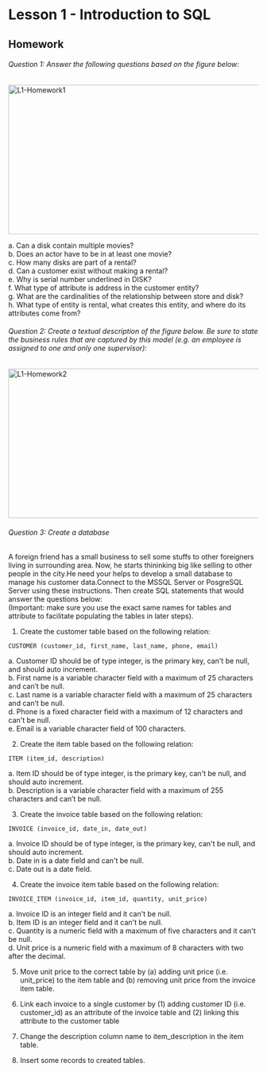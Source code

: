 # Lesson 1 - Introduction to SQL
## Homework
###### Question 1:	Answer the following questions based on the figure below:<br>
<img src="https://user-images.githubusercontent.com/19366516/115988370-96237f00-a5e3-11eb-96b5-aab0270a5195.png" alt="L1-Homework1" width= 600 height= 300>

a. Can a disk contain multiple movies? <br>
b. Does an actor have to be in at least one movie? <br>
c. How many disks are part of a rental? <br>
d. Can a customer exist without making a rental? <br>
e. Why is serial number underlined in DISK? <br>
f. What type of attribute is address in the customer entity? <br>
g. What are the cardinalities of the relationship between store and disk? <br>
h. What type of entity is rental, what creates this entity, and where do its attributes come from?<br>

###### Question 2:	Create a textual description of the figure below. Be sure to state the business rules that are captured by this model (e.g. an employee is assigned to one and only one supervisor):<br>
<img src="https://user-images.githubusercontent.com/19366516/115988376-a4719b00-a5e3-11eb-98c3-f8a377f5c08c.png" alt="L1-Homework2" width= 600 height= 300>

###### Question 3: Create a database

A foreign friend has a small business to sell some stuffs to other foreigners living in surrounding area. Now, he starts thininking big like selling to other people in the city.He need your helps to develop a small database to manage his customer data.Connect to the MSSQL Server or PosgreSQL Server using these instructions. Then create SQL statements that would answer the questions below:<br>
(Important: make sure you use the exact same names for tables and attribute to facilitate populating the tables in later steps).<br>
1.	Create the customer table based on the following relation:
```roomsql
CUSTOMER (customer_id, first_name, last_name, phone, email)
```
a.	Customer ID should be of type integer, is the primary key, can't be null, and should auto increment. <br>
b.	First name is a variable character field with a maximum of 25 characters and can’t be null. <br>
c.	Last name is a variable character field with a maximum of 25 characters and can’t be null. <br>
d.	Phone is a fixed character field with a maximum of 12 characters and can't be null. <br>
e.	Email is a variable character field of 100 characters.<br>

2.	Create the item table based on the following relation:
```roomsql
ITEM (item_id, description)
```
a.	Item ID should be of type integer, is the primary key, can't be null, and should auto increment.<br>
b.	Description is a variable character field with a maximum of 255 characters and can’t be null.<br>

3.	Create the invoice table based on the following relation:
```roomsql
INVOICE (invoice_id, date_in, date_out)
```

  a.	Invoice ID should be of type integer, is the primary key, can't be null, and should auto increment.<br>
  b.	Date in is a date field and can't be null.<br>
  c.	Date out is a date field.<br>

4.	Create the invoice item table based on the following relation:<br>

```roomsql
INVOICE_ITEM (invoice_id, item_id, quantity, unit_price)
```

a.	Invoice ID is an integer field and it can't be null.<br>
b.	Item ID is an integer field and it can't be null.<br>
c.	Quantity is a numeric field with a maximum of five characters and it can't be null.<br>
d.	Unit price is a numeric field with a maximum of 8 characters with two after the decimal.<br>

5.	Move unit price to the correct table by (a) adding unit price (i.e. unit_price) to the item table and (b) removing unit price from the invoice item table.<br>
6.	Link each invoice to a single customer by (1) adding customer ID (i.e. customer_id) as an attribute of the invoice table and (2) linking this attribute to the customer table<br>
7.	Change the description column name to item_description in the item table.<br>

8. Insert some records to created tables.

